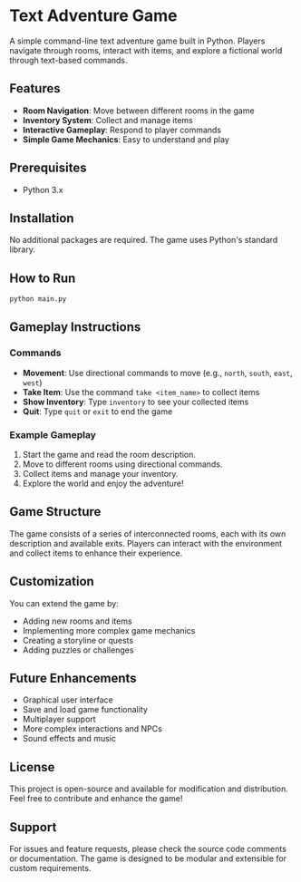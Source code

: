 # Text Adventure Game

A simple command-line text adventure game built in Python. Players navigate through rooms, interact with items, and explore a fictional world through text-based commands.

## Features
- **Room Navigation**: Move between different rooms in the game
- **Inventory System**: Collect and manage items
- **Interactive Gameplay**: Respond to player commands
- **Simple Game Mechanics**: Easy to understand and play

## Prerequisites
- Python 3.x

## Installation
No additional packages are required. The game uses Python's standard library.

## How to Run
```bash
python main.py
```

## Gameplay Instructions

### Commands
- **Movement**: Use directional commands to move (e.g., `north`, `south`, `east`, `west`)
- **Take Item**: Use the command `take <item_name>` to collect items
- **Show Inventory**: Type `inventory` to see your collected items
- **Quit**: Type `quit` or `exit` to end the game

### Example Gameplay
1. Start the game and read the room description.
2. Move to different rooms using directional commands.
3. Collect items and manage your inventory.
4. Explore the world and enjoy the adventure!

## Game Structure
The game consists of a series of interconnected rooms, each with its own description and available exits. Players can interact with the environment and collect items to enhance their experience.

## Customization
You can extend the game by:
- Adding new rooms and items
- Implementing more complex game mechanics
- Creating a storyline or quests
- Adding puzzles or challenges

## Future Enhancements
- Graphical user interface
- Save and load game functionality
- Multiplayer support
- More complex interactions and NPCs
- Sound effects and music

## License
This project is open-source and available for modification and distribution. Feel free to contribute and enhance the game!

## Support
For issues and feature requests, please check the source code comments or documentation. The game is designed to be modular and extensible for custom requirements.

